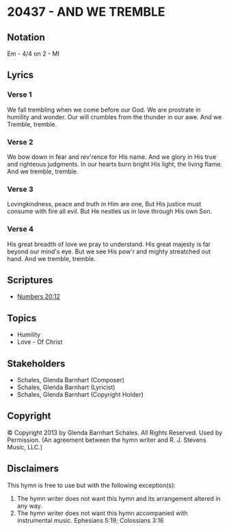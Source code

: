 # 20437 - AND WE TREMBLE

## Notation

Em - 4/4 on 2 - MI

## Lyrics

### Verse 1

We fall trembling when we come before our God. We are prostrate in humility and wonder. Our will crumbles from the thunder in our awe. And we Tremble, tremble.

### Verse 2

We bow down in fear and rev'rence for His name. And we glory in His true and righteous judgments. In our hearts burn bright His light, the living flame. And we tremble, tremble.

### Verse 3

Lovingkindness, peace and truth in Him are one, But His justice must consume with fire all evil. But He nestles us in love through His own Son.

### Verse 4

His great breadth of love we pray to understand. His great majesty is far beyond our mind's eye. But we see His pow'r and mighty streatched out hand. And we tremble, tremble.


## Scriptures

- [Numbers 20:12](https://www.biblegateway.com/passage/?search=Numbers%2020%3A12)

## Topics

- Humility
- Love - Of Christ

## Stakeholders

- Schales, Glenda Barnhart (Composer)
- Schales, Glenda Barnhart (Lyricist)
- Schales, Glenda Barnhart (Copyright Holder)

## Copyright

© Copyright 2013 by Glenda Barnhart Schales. All Rights Reserved. Used by Permission.
(An agreement between the hymn writer and R. J. Stevens Music, LLC.)

## Disclaimers

This hymn is free to use but with the following exception(s):
1. The hymn writer does not want this hymn and its arrangement altered in any way.
2. The hymn writer does not want this hymn accompanied with instrumental music.
Ephesians 5:19; Colossians 3:16

